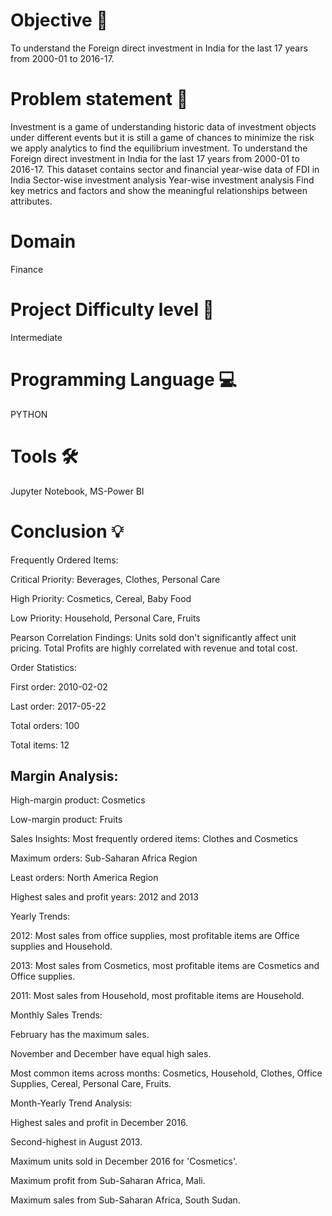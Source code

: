 # Objective 🎯
To understand the Foreign direct investment in India for the last 17 years from 2000-01 to 2016-17.

# Problem statement 📜
Investment is a game of understanding historic data of investment objects under different events but it is still a game of chances to minimize the risk we apply analytics to find the equilibrium investment. To understand the Foreign direct investment in India for the last 17 years from 2000-01 to 2016-17. This dataset contains sector and financial year-wise data of FDI in India Sector-wise investment analysis Year-wise investment analysis Find key metrics and factors and show the meaningful relationships between attributes.

# Domain 
Finance

# Project Difficulty level 🥇
Intermediate

# Programming Language 💻
PYTHON

# Tools 🛠
Jupyter Notebook, MS-Power BI

# Conclusion 💡
Frequently Ordered Items:

Critical Priority: Beverages, Clothes, Personal Care

High Priority: Cosmetics, Cereal, Baby Food

Low Priority: Household, Personal Care, Fruits

Pearson Correlation Findings:
Units sold don't significantly affect unit pricing.
Total Profits are highly correlated with revenue and total cost.

Order Statistics:

First order: 2010-02-02

Last order: 2017-05-22

Total orders: 100

Total items: 12

## Margin Analysis:
High-margin product: Cosmetics

Low-margin product: Fruits

Sales Insights:
Most frequently ordered items: Clothes and Cosmetics

Maximum orders: Sub-Saharan Africa Region

Least orders: North America Region

Highest sales and profit years: 2012 and 2013

Yearly Trends:

2012: Most sales from office supplies, most profitable items are Office supplies and Household.

2013: Most sales from Cosmetics, most profitable items are Cosmetics and Office supplies.

2011: Most sales from Household, most profitable items are Household.

Monthly Sales Trends:

February has the maximum sales.

November and December have equal high sales.

Most common items across months: Cosmetics, Household, Clothes, Office Supplies, Cereal, Personal Care, Fruits.


Month-Yearly Trend Analysis:

Highest sales and profit in December 2016.

Second-highest in August 2013.

Maximum units sold in December 2016 for 'Cosmetics'.

Maximum profit from Sub-Saharan Africa, Mali.

Maximum sales from Sub-Saharan Africa, South Sudan.
